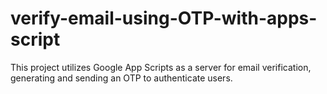 # verify-email-using-OTP-with-apps-script
This project utilizes Google App Scripts as a server for email verification, generating and sending an OTP to authenticate users.
